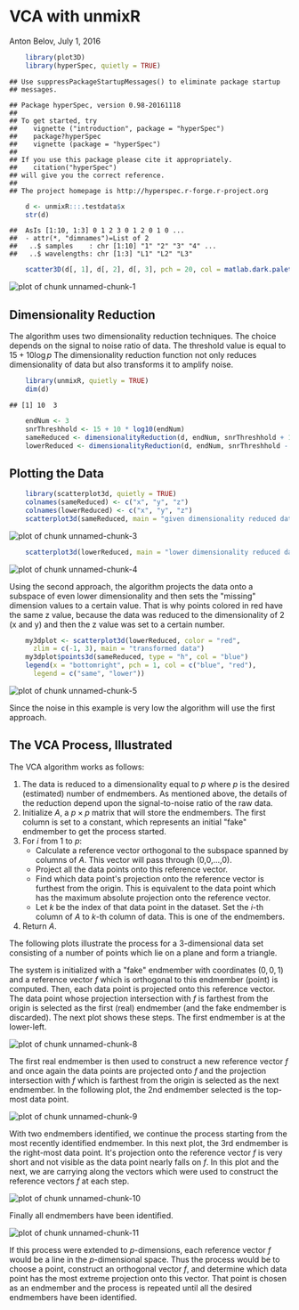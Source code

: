 <!--
%\VignetteEngine{knitr::knitr}
%\VignetteIndexEntry{VCA with unmixR}
%\VignetteKeywords{hyperspectral unmixing, vertex component analysis, VCA}
%\VignetteDepends{plot3D, scatterplot3d}
 -->

VCA with unmixR
===============

Anton Belov, July 1, 2016


```r
    library(plot3D)
    library(hyperSpec, quietly = TRUE)
```

```
## Use suppressPackageStartupMessages() to eliminate package startup
## messages.
```

```
## Package hyperSpec, version 0.98-20161118
## 
## To get started, try
##    vignette ("introduction", package = "hyperSpec")
##    package?hyperSpec 
##    vignette (package = "hyperSpec")
## 
## If you use this package please cite it appropriately.
##    citation("hyperSpec")
## will give you the correct reference.
## 
## The project homepage is http://hyperspec.r-forge.r-project.org
```

```r
    d <- unmixR:::.testdata$x
    str(d)
```

```
##  AsIs [1:10, 1:3] 0 1 2 3 0 1 2 0 1 0 ...
##  - attr(*, "dimnames")=List of 2
##   ..$ samples    : chr [1:10] "1" "2" "3" "4" ...
##   ..$ wavelengths: chr [1:3] "L1" "L2" "L3"
```

```r
    scatter3D(d[, 1], d[, 2], d[, 3], pch = 20, col = matlab.dark.palette(), phi = 50, theta = 110)
```

![plot of chunk unnamed-chunk-1](figure/unnamed-chunk-1-1.png)

## Dimensionality Reduction

The algorithm uses two dimensionality reduction techniques. The choice depends on the signal to noise ratio of data. The threshold value is equal to $15 + 10 \log p$ The dimensionality reduction function not only reduces dimensionality of data but also transforms it to amplify noise.


```r
    library(unmixR, quietly = TRUE)
    dim(d)
```

```
## [1] 10  3
```

```r
    endNum <- 3
    snrThreshhold <- 15 + 10 * log10(endNum)
    sameReduced <- dimensionalityReduction(d, endNum, snrThreshhold + 1)
    lowerReduced <- dimensionalityReduction(d, endNum, snrThreshhold - 1)
```

## Plotting the Data


```r
    library(scatterplot3d, quietly = TRUE)
    colnames(sameReduced) <- c("x", "y", "z")
    colnames(lowerReduced) <- c("x", "y", "z")
    scatterplot3d(sameReduced, main = "given dimensionality reduced data")
```

![plot of chunk unnamed-chunk-3](figure/unnamed-chunk-3-1.png)


```r
    scatterplot3d(lowerReduced, main = "lower dimensionality reduced data")
```

![plot of chunk unnamed-chunk-4](figure/unnamed-chunk-4-1.png)

Using the second approach, the algorithm projects the data onto a subspace of even lower dimensionality and then sets the "missing" dimension values to a certain value. That is why points colored in red have the same z value, because the data was reduced to the dimensionality of 2 (x and y) and then the z value was set to a certain number.


```r
    my3dplot <- scatterplot3d(lowerReduced, color = "red",
      zlim = c(-1, 3), main = "transformed data")
    my3dplot$points3d(sameReduced, type = "h", col = "blue")
    legend(x = "bottomright", pch = 1, col = c("blue", "red"),
      legend = c("same", "lower"))
```

![plot of chunk unnamed-chunk-5](figure/unnamed-chunk-5-1.png)

Since the noise in this example is very low the algorithm will use the first approach.

## The VCA Process, Illustrated

The VCA algorithm works as follows:

1. The data is reduced to a dimensionality equal to $p$ where $p$ is the desired (estimated) number of endmembers.  As mentioned above, the details of the reduction depend upon the signal-to-noise ratio of the raw data.
2. Initialize $A$, a $p \times p$ matrix that will store the endmembers. The first column is set to a constant, which represents an initial "fake" endmember to get the process started.
3. For $i$ from 1 to $p$:
   + Calculate a reference vector orthogonal to the subspace spanned by columns of $A$.  This vector will pass through (0,0,...,0).
   + Project all the data points onto this reference vector.
   + Find which data point's projection  onto the reference vector is furthest from the origin.  This is equivalent to the data point which has the maximum absolute projection onto the reference vector.
   + Let $k$ be the index of that data point in the dataset.  Set the $i$-th column of $A$ to $k$-th column of data.  This is one of the endmembers.
4. Return $A$.







The following plots illustrate the process for a 3-dimensional data set consisting of a number of points which lie on a plane and form a triangle.  

The system is initialized with a "fake" endmember with coordinates $(0,0,1)$ and a reference vector $f$ which is orthogonal to this endmember (point) is computed.  Then, each data point is projected onto this reference vector.  The data point whose projection intersection with $f$ is farthest from the origin is selected as the first (real) endmember (and the fake endmember is discarded).  The next plot shows these steps.  The first endmember is at the lower-left.

![plot of chunk unnamed-chunk-8](figure/unnamed-chunk-8-1.png)

The first real endmember is then used to construct a new reference vector $f$ and once again the data points are projected onto $f$ and the projection intersection with $f$ which is farthest from the origin is selected as the next endmember.  In the following plot, the 2nd endmember selected is the top-most data point.

![plot of chunk unnamed-chunk-9](figure/unnamed-chunk-9-1.png)

With two endmembers identified, we continue the process starting from the most recently identified endmember.  In this next plot, the 3rd endmember is the right-most data point.  It's projection onto the reference vector $f$ is very short and not visible as the data point nearly falls on $f$.  In this plot and the next, we are carrying along the vectors which were used to construct the reference vectors $f$ at each step.

![plot of chunk unnamed-chunk-10](figure/unnamed-chunk-10-1.png)

Finally all endmembers have been identified.

![plot of chunk unnamed-chunk-11](figure/unnamed-chunk-11-1.png)

If this process were extended to $p$-dimensions, each reference vector $f$ would be a line in the $p$-dimensional space.  Thus the process would be to choose a point, construct an orthogonal vector $f$, and determine which data point has the most extreme projection onto this vector.  That point is chosen as an endmember and the process is repeated until all the desired endmembers have been identified.
